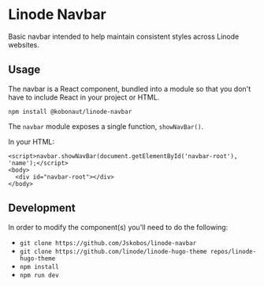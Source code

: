 # Linode Navbar

Basic navbar intended to help maintain consistent styles across Linode websites.

## Usage

The navbar is a React component, bundled into a module so that you don't have to include React in your project or HTML.

`npm install @kobonaut/linode-navbar`

The `navbar` module exposes a single function, `showNavBar()`.

In your HTML:

```{html}
<script>navbar.showNavBar(document.getElementById('navbar-root'), 'name');</script>
<body>
  <div id="navbar-root"></div>
</body>
```

## Development

In order to modify the component(s) you'll need to do the following:

- `git clone https://github.com/Jskobos/linode-navbar`
- `git clone https://github.com/linode/linode-hugo-theme repos/linode-hugo-theme`
- `npm install`
- `npm run dev`